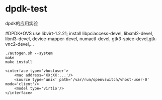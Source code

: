 # dpdk-test
dpdk的应用实验

#DPDK+OVS
use libvirt-1.2.21;
install libpciaccess-devel, libxml2-devel, libnl3-devel, device-mapper-devel, numactl-devel, gtk3-spice-devel,gtk-vnc2-devel,...
```
./autogen.sh --system
make
make install
```
```
<interface type='vhostuser'>
	<mac address='XX:XX:...'/>
	<source type='unix' path='/var/run/openvswitch/vhost-user-0' mode='client'/>
	<model type='virtio'/>
</interface>
```
